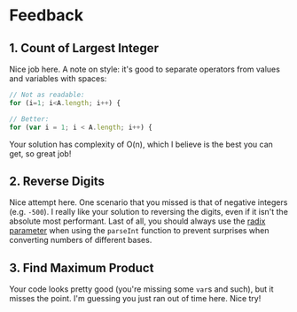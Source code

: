 # Feedback

## 1. Count of Largest Integer

Nice job here. A note on style: it's good to separate operators from values and variables with spaces:

```javascript
// Not as readable:
for (i=1; i<A.length; i++) {

// Better:
for (var i = 1; i < A.length; i++) {
```

Your solution has complexity of O(n), which I believe is the best you can get,
so great job!

## 2. Reverse Digits

Nice attempt here. One scenario that you missed is that of negative integers
(e.g. `-500`). I really like your solution to reversing the digits, even if it
isn't the absolute most performant. Last of all, you should always use the
[radix parameter](https://developer.mozilla.org/en-US/docs/Web/JavaScript/Reference/Global_Objects/parseInt#Parameters)
when using the `parseInt` function to prevent surprises when converting
numbers of different bases.

## 3. Find Maximum Product

Your code looks pretty good (you're missing some `var`s and such), but it
misses the point. I'm guessing you just ran out of time here. Nice try!
